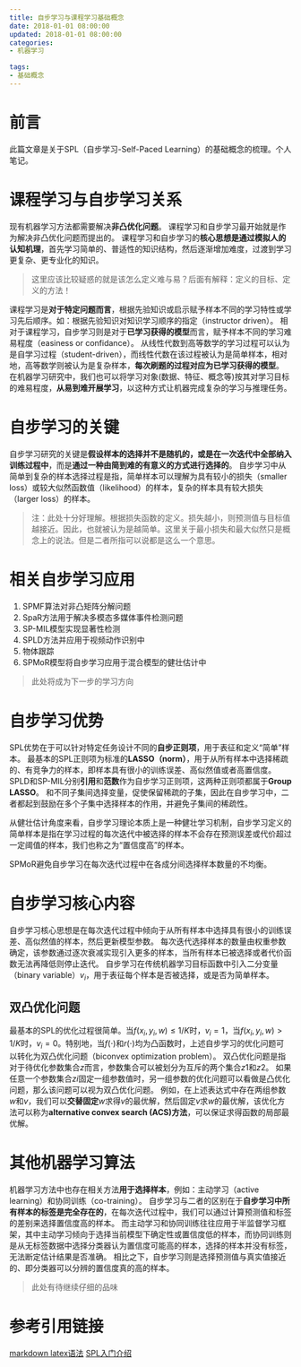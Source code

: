 ```yaml
---
title: 自步学习与课程学习基础概念
date: 2018-01-01 08:00:00
updated: 2018-01-01 08:00:00
categories:
- 机器学习

tags:
- 基础概念
---
```

# 前言
此篇文章是关于SPL（自步学习-Self-Paced Learning）的基础概念的梳理。个人笔记。

<!-- more -->
# 课程学习与自步学习关系
现有机器学习方法都需要解决**非凸优化问题**。
课程学习和自步学习最开始就是作为解决非凸优化问题而提出的。
课程学习和自步学习的**核心思想是通过模拟人的认知机理**，首先学习简单的、普适性的知识结构，然后逐渐增加难度，过渡到学习更复杂、更专业化的知识。
> 这里应该比较疑惑的就是该怎么定义难与易？后面有解释：定义的目标、定义的方法！

课程学习是**对于特定问题而言**，根据先验知识或启示赋予样本不同的学习特性或学习先后顺序。如：根据先验知识对知识学习顺序的指定（instructor driven）。
相对于课程学习，自步学习则是对于**已学习获得的模型**而言，赋予样本不同的学习难易程度（easiness or confidance）。
从线性代数到高等数学的学习过程可以认为是自学习过程（student-driven），而线性代数在该过程被认为是简单样本，相对地，高等数学则被认为是复杂样本，**每次刷题的过程对应为已学习获得的模型**。
在机器学习研究中，我们也可以将学习对象(数据、特征、概念等)按其对学习目标的难易程度，**从易到难开展学习**，以这种方式让机器完成复杂的学习与推理任务。
# 自步学习的关键
自步学习研究的关键是**假设样本的选择并不是随机的，或是在一次迭代中全部纳入训练过程中**，而是**通过一种由简到难的有意义的方式进行选择的**。
自步学习中从简单到复杂的样本选择过程是指，简单样本可以理解为具有较小的损失（smaller loss）或较大似然函数值（likelihood）的样本，复杂的样本具有较大损失（larger loss）的样本。
> 注：此处十分好理解。根据损失函数的定义。损失越小，则预测值与目标值越接近。因此，也就被认为是越简单。这里关于最小损失和最大似然只是概念上的说法。但是二者所指可以说都是这么一个意思。


# 相关自步学习应用
1. SPMF算法对非凸矩阵分解问题
2. SpaR方法用于解决多模态多媒体事件检测问题
3. SP-MIL模型实现显著性检测
4. SPLD方法并应用于视频动作识别中
5. 物体跟踪
6. SPMoR模型将自步学习应用于混合模型的健壮估计中
> 此处将成为下一步的学习方向


# 自步学习优势
SPL优势在于可以针对特定任务设计不同的**自步正则项**，用于表征和定义“简单”样本。
最基本的SPL正则项为标准的**LASSO（norm）**，用于从所有样本中选择稀疏的、有竞争力的样本，即样本具有很小的训练误差、高似然值或者高置信度。
SPLD和SP-MIL分别**引用**和**范数**作为自步学习正则项，这两种正则项都属于**Group LASSO**。
和不同子集间选择变量，促使保留稀疏的子集，因此在自步学习中，二者都起到鼓励在多个子集中选择样本的作用，并避免子集间的稀疏性。

从健壮估计角度来看，自步学习理论本质上是一种健壮学习机制，自步学习定义的简单样本是指在学习过程的每次迭代中被选择的样本不会存在预测误差或代价超过一定阈值的样本，我们也称之为“置信度高”的样本。

SPMoR避免自步学习在每次迭代过程中在各成分间选择样本数量的不均衡。

# 自步学习核心内容
自步学习核心思想是在每次迭代过程中倾向于从所有样本中选择具有很小的训练误差、高似然值的样本，然后更新模型参数。
每次迭代选择样本的数量由权重参数确定，该参数通过逐次衰减实现引入更多的样本，当所有样本已被选择或者代价函数无法再降低则停止迭代。
自步学习在传统机器学习目标函数中引入二分变量（binary variable）$v_i$，用于表征每个样本是否被选择，或是否为简单样本。
## 双凸优化问题
最基本的SPL的优化过程很简单。当$f(x_i,y_i,w)≤1/K$时，$v_i=1$，当$f(x_i,y_i,w)>1/K$时，$v_i=0$。特别地，当$f(⋅)$和$r(⋅)$均为凸函数时，上述自步学习的优化问题可以转化为双凸优化问题（biconvex optimization problem）。
双凸优化问题是指对于待优化参数集合$z$而言，参数集合可以被划分为互斥的两个集合$z1$和$z2$。
如果任意一个参数集合$zi$固定一组参数值时，另一组参数的优化问题可以看做是凸优化问题，那么该问题可以视为双凸优化问题。
例如，在上述表达式中存在两组参数$w$和$v$，我们可以**交替固定**$w$求得$v$的最优解，然后固定$v$求$w$的最优解，该优化方法可以称为**alternative convex search (ACS)方法**，可以保证求得函数的局部最优解。

# 其他机器学习算法
机器学习方法中也存在相关方法**用于选择样本**，例如：主动学习（active learning）和协同训练（co-training）。
自步学习与二者的区别在于**自步学习中所有样本的标签是完全存在的**，在每次迭代过程中，我们可以通过计算预测值和标签的差别来选择置信度高的样本。
而主动学习和协同训练往往应用于半监督学习框架，其中主动学习倾向于选择当前模型下确定性或置信度低的样本，而协同训练则是从无标签数据中选择分类器认为置信度可能高的样本，选择的样本并没有标签，无法断定估计结果是否准确。
相比之下，自步学习则是选择预测值与真实值接近的、即分类器可以分辨的置信度真的高的样本。
> 此处有待继续仔细的品味

# 参考引用链接
[markdown latex语法](https://www.cnblogs.com/peaceWang/p/Markdown-tian-jia-Latex-shu-xue-gong-shi.html)
[SPL入门介绍](http://www.hanlongfei.com/机器学习/2017/07/24/selfpaced/)